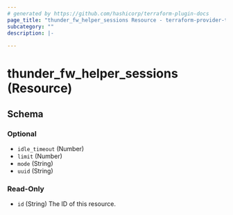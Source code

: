 ```yaml
---
# generated by https://github.com/hashicorp/terraform-plugin-docs
page_title: "thunder_fw_helper_sessions Resource - terraform-provider-thunder"
subcategory: ""
description: |-
  
---
```


# thunder_fw_helper_sessions (Resource)





<!-- schema generated by tfplugindocs -->
## Schema

### Optional

- `idle_timeout` (Number)
- `limit` (Number)
- `mode` (String)
- `uuid` (String)

### Read-Only

- `id` (String) The ID of this resource.


